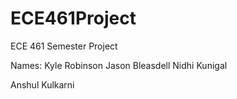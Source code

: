 # ECE461Project
ECE 461 Semester Project

Names:
Kyle Robinson
Jason Bleasdell
Nidhi Kunigal

Anshul Kulkarni
